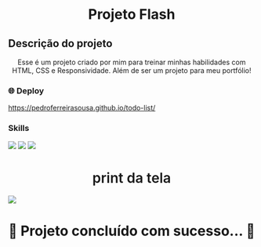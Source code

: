 <h1 align="center">Projeto Flash</h1>

## Descrição do projeto

<p align="center">Esse é um projeto criado por mim para treinar minhas habilidades com HTML, CSS e Responsividade. Além de ser um projeto para meu portfólio!</p>

### 🌐 Deploy
<a href="">https://pedroferreirasousa.github.io/todo-list/</a>

### Skills
<div>
<img src="https://img.shields.io/badge/HTML5-E34F26?style=for-the-badge&logo=html5&logoColor=white">
<img src="https://img.shields.io/badge/CSS-1e79e2?&style=for-the-badge&logo=css3&logoColor=white">
<img src="https://img.shields.io/badge/logo-javascript-blue?logo=javascript">
	
</div>



<h1 align="center" style="font-weight: 600";>print da tela</h1>
<img src="img/print-app.png">


<h1 align="center"> 
	 🚀 Projeto concluído com sucesso... 🚀
</h1>

